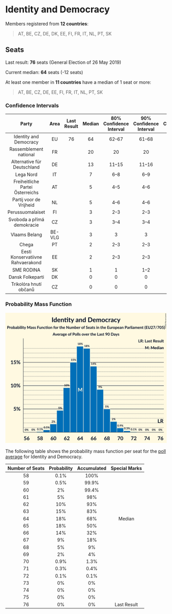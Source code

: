 # Identity and Democracy

Members registered from **12 countries**:

> AT, BE, CZ, DE, DK, EE, FI, FR, IT, NL, PT, SK

## Seats

Last result: **76** seats (General Election of 26 May 2019)

Current median: **64** seats (-12 seats)

At least one member in **11 countries** have a median of 1 seat or more:

> AT, BE, CZ, DE, EE, FI, FR, IT, NL, PT, SK

### Confidence Intervals

| Party | Area | Last Result | Median | 80% Confidence Interval | 90% Confidence Interval | 95% Confidence Interval | 99% Confidence Interval |
|:-----:|:----:|:-----------:|:------:|:-----------------------:|:-----------------------:|:-----------------------:|:-----------------------:|
| Identity and Democracy | EU | 76 | 64 | 62–67 | 61–68 | 61–69 | 59–70 |
| Rassemblement national | FR | | 20 | 20 | 20 | 20 | 20 |
| Alternative für Deutschland | DE | | 13 | 11–15 | 11–16 | 11–16 | 10–17 |
| Lega Nord | IT | | 7 | 6–8 | 6–9 | 6–9 | 5–10 |
| Freiheitliche Partei Österreichs | AT | | 5 | 4–5 | 4–6 | 4–6 | 4–6 |
| Partij voor de Vrijheid | NL | | 5 | 4–6 | 4–6 | 4–6 | 4–6 |
| Perussuomalaiset | FI | | 3 | 2–3 | 2–3 | 2–3 | 2–3 |
| Svoboda a přímá demokracie | CZ | | 3 | 3–4 | 3–4 | 2–5 | 2–5 |
| Vlaams Belang | BE-VLG | | 3 | 3 | 3 | 3 | 2–3 |
| Chega | PT | | 2 | 2–3 | 2–3 | 1–4 | 1–4 |
| Eesti Konservatiivne Rahvaerakond | EE | | 2 | 2–3 | 2–3 | 2–3 | 2–3 |
| SME RODINA | SK | | 1 | 1 | 1–2 | 1–2 | 1–2 |
| Dansk Folkeparti | DK | | 0 | 0 | 0 | 0 | 0 |
| Trikolóra hnutí občanů | CZ | | 0 | 0 | 0 | 0 | 0 |

### Probability Mass Function

![Graph with seats probability mass function not yet produced](average-2022-11-30-seats-pmf-identityanddemocracy.png "Seats Probability Mass Function")

The following table shows the probability mass function per seat for the [poll average](average-2022-11-30.html) for Identity and Democracy.

| Number of Seats | Probability | Accumulated | Special Marks |
|:---------------:|:-----------:|:-----------:|:-------------:|
| 58 | 0.1% | 100% |  |
| 59 | 0.5% | 99.9% |  |
| 60 | 2% | 99.4% |  |
| 61 | 5% | 98% |  |
| 62 | 10% | 93% |  |
| 63 | 15% | 83% |  |
| 64 | 18% | 68% | Median |
| 65 | 18% | 50% |  |
| 66 | 14% | 32% |  |
| 67 | 9% | 18% |  |
| 68 | 5% | 9% |  |
| 69 | 2% | 4% |  |
| 70 | 0.9% | 1.3% |  |
| 71 | 0.3% | 0.4% |  |
| 72 | 0.1% | 0.1% |  |
| 73 | 0% | 0% |  |
| 74 | 0% | 0% |  |
| 75 | 0% | 0% |  |
| 76 | 0% | 0% | Last Result |


